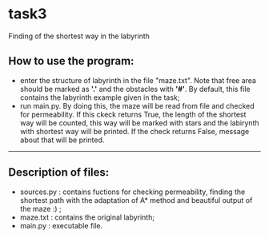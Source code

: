 # task3
Finding of the shortest way in the labyrinth
## How to use the program:
* enter the structure of labyrinth in the file "maze.txt". Note that free area should be marked as **'.'** and the obstacles with **'#'**. By default, this file contains the labyrinth example given in the task;
* run main.py. By doing this, the maze will be read from file and checked for permeability. If this ckeck returns True, the length of the shortest way will be counted, this way will be marked with stars and the labirynth with shortest way will be printed. If the check returns False, message about that will be printed.
______________________________________________

## Description of files:
* sources.py : contains fuctions for checking permeability, finding the shortest path with the adaptation of A* method and beautiful output of the maze :) ;
* maze.txt : contains the original labyrinth;
* main.py : executable file.
